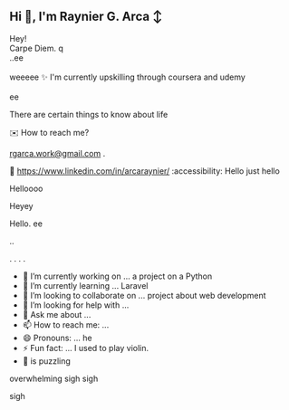 ## Hi 👋, I'm Raynier G. Arca ↕

Hey! <br>
Carpe Diem.  q
<br> ..ee
<br><br>
 weeeee
:sparkles: I'm currently upskilling through coursera and udemy <br> <br>ee

There are certain things to know about life

:envelope: How to reach me? 

rgarca.work@gmail.com .

📩 https://www.linkedin.com/in/arcaraynier/
:accessibility: Hello
just hello

Helloooo

Heyey

Hello. ee

..

. . .
 .

<!--
**arcaraynier/arcaraynier** is a ✨ _special_ ✨ repository because its `README.md` (this file) appears on your GitHub profile.
hello this would be a great day

Here are some ideas to get you started:

you know there are certain things in life that needs to be planned and achieved. 
you can do it self! 

Learn new skill and explore for more!
-->

- 🔭 I’m currently working on ... a project on a Python
- 🌱 I’m currently learning ... Laravel
- 👯 I’m looking to collaborate on ... project about web development  
- 🤔 I’m looking for help with ... 
- 💬 Ask me about ... 
- 📫 How to reach me: ...
- 😄 Pronouns: ... he
- ⚡ Fun fact: ... I used to play violin.
- 🧑 is puzzling

overwhelming 
sigh
sigh

sigh
